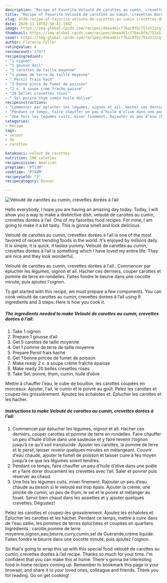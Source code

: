```yaml
---
description: "Recipe of Favorite Velouté de carottes au cumin, crevettes dorées à l’ail"
title: "Recipe of Favorite Velouté de carottes au cumin, crevettes dorées à l’ail"
slug: 4530-recipe-of-favorite-veloute-de-carottes-au-cumin-crevettes-dorees-a-lail
date: 2020-11-10T02:50:41.194Z
image: https://img-global.cpcdn.com/recipes/deea461cf7bac8fb/751x532cq70/veloute-de-carottes-au-cumin-crevettes-dorees-a-lail-photo-principale-de-la-recette.jpg
thumbnail: https://img-global.cpcdn.com/recipes/deea461cf7bac8fb/751x532cq70/veloute-de-carottes-au-cumin-crevettes-dorees-a-lail-photo-principale-de-la-recette.jpg
cover: https://img-global.cpcdn.com/recipes/deea461cf7bac8fb/751x532cq70/veloute-de-carottes-au-cumin-crevettes-dorees-a-lail-photo-principale-de-la-recette.jpg
author: Florence Fuller
ratingvalue: 4
reviewcount: 27977
recipeingredient:
- "1 oignon"
- "1 gousse dail"
- "5 carottes de taille moyenne"
- "1 pomme de terre de taille moyenne"
- " Persil frais hach"
- "1 bonne pince de fumet de poisson"
- "2 c. à soupe crme frache paisse"
- "20 belles crevettes roses"
- " Sel poivre thym cumin huile dolive"
recipeinstructions:
- "Commencer par éplucher les légumes, oignon et ail. Hacher ces derniers, couper carottes et pomme de terre en rondelles. Faire chauffer un peu d’huile d’olive dans une sauteuse et y faire revenir l’oignon jusqu’à ce qu’il soit translucide. Ajouter les carottes, la pomme de terre et le persil, laisser revenir quelques minutes en mélangeant. Couvrir d’eau chaude, ajouter le fumet de poisson et laisser cuire à feu moyen jusqu’à ce que les légumes soient tendres."
- "Pendant ce temps, faire chauffer un peu d’huile d’olive dans une poêle et y faire dorer doucement les crevettes avec l’ail. Saler et poivrer puis réserver au chaud."
- "Une fois les légumes cuits, mixer finement. Rajouter un peu d’eau chaude au besoin si le velouté est trop épais. Ajouter la crème, une pincée de cumin, un peu de thym, le sel et le poivre et mélanger au fouet. Servir bien chaud dans les assiettes et y ajouter quelques crevettes. Dégustez!"
categories:
- Recipe
tags:
- velout
- de
- carottes

katakunci: velout de carottes 
nutrition: 198 calories
recipecuisine: American
preptime: "PT13M"
cooktime: "PT48M"
recipeyield: "3"
recipecategory: Dinner

---
```



![Velouté de carottes au cumin, crevettes dorées à l’ail](https://img-global.cpcdn.com/recipes/deea461cf7bac8fb/751x532cq70/veloute-de-carottes-au-cumin-crevettes-dorees-a-lail-photo-principale-de-la-recette.jpg)

Hello everybody, I hope you are having an amazing day today. Today, I will show you a way to make a distinctive dish, velouté de carottes au cumin, crevettes dorées à l’ail. One of my favorites food recipes. For mine, I am going to make it a bit tasty. This is gonna smell and look delicious.

Velouté de carottes au cumin, crevettes dorées à l’ail is one of the most favored of recent trending foods in the world. It's enjoyed by millions daily. It is simple, it is quick, it tastes yummy. Velouté de carottes au cumin, crevettes dorées à l’ail is something which I have loved my entire life. They are nice and they look wonderful.

Velouté de carottes au cumin, crevettes dorées à l&#39;ail.. Commencer par éplucher les légumes, oignon et ail. Hacher ces derniers, couper carottes et pomme de terre en rondelles. Faites fondre le beurre dans une cocotte minute, puis ajoutez l&#39;oignon.


To get started with this recipe, we must prepare a few components. You can cook velouté de carottes au cumin, crevettes dorées à l’ail using 9 ingredients and 3 steps. Here is how you cook it.

<!--inarticleads1-->

##### The ingredients needed to make Velouté de carottes au cumin, crevettes dorées à l’ail:

1. Take 1 oignon
1. Prepare 1 gousse d’ail
1. Get 5 carottes de taille moyenne
1. Get 1 pomme de terre de taille moyenne
1. Prepare  Persil frais haché
1. Get 1 bonne pincée de fumet de poisson
1. Make ready 2 c. à soupe crème fraîche épaisse
1. Make ready 20 belles crevettes roses
1. Take  Sel, poivre, thym, cumin, huile d’olive


Mettre à chauffer l&#39;eau, le cube de bouillon, les carottes coupées en morceaux. Ajouter, l&#39;ail, le cumin et le poivre au goût. Pelez les carottes et coupez-les grossièrement. Ajoutez les échalotes et. Éplucher les carottes et les hacher. 

<!--inarticleads2-->

##### Instructions to make Velouté de carottes au cumin, crevettes dorées à l’ail:

1. Commencer par éplucher les légumes, oignon et ail. Hacher ces derniers, couper carottes et pomme de terre en rondelles. Faire chauffer un peu d’huile d’olive dans une sauteuse et y faire revenir l’oignon jusqu’à ce qu’il soit translucide. Ajouter les carottes, la pomme de terre et le persil, laisser revenir quelques minutes en mélangeant. Couvrir d’eau chaude, ajouter le fumet de poisson et laisser cuire à feu moyen jusqu’à ce que les légumes soient tendres.
1. Pendant ce temps, faire chauffer un peu d’huile d’olive dans une poêle et y faire dorer doucement les crevettes avec l’ail. Saler et poivrer puis réserver au chaud.
1. Une fois les légumes cuits, mixer finement. Rajouter un peu d’eau chaude au besoin si le velouté est trop épais. Ajouter la crème, une pincée de cumin, un peu de thym, le sel et le poivre et mélanger au fouet. Servir bien chaud dans les assiettes et y ajouter quelques crevettes. Dégustez!


Pelez les carottes et coupez-les grossièrement. Ajoutez les échalotes et. Éplucher les carottes et les hacher. Pendant ce temps, mettre à cuire dans de l&#39;eau salée, les pommes de terres épluchées et coupées en quartiers. Ingrédients : carotte,pomme de terre moyenne,oignon,eau,beurre,curry,cumin,sel de Guérande,crème liquide. Faites fondre le beurre dans une cocotte minute, puis ajoutez l&#39;oignon. 

So that's going to wrap this up with this special food velouté de carottes au cumin, crevettes dorées à l’ail recipe. Thanks so much for your time. I'm confident that you can make this at home. There's gonna be interesting food in home recipes coming up. Remember to bookmark this page in your browser, and share it to your loved ones, colleague and friends. Thank you for reading. Go on get cooking!
